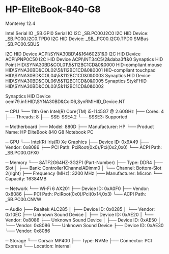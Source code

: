 # HP-EliteBook-840-G8
Monterey 12.4

Intel Serial IO		\_SB.GPI0
Serial IO I2C		\_SB.PC00.I2C0
I2C HID Device:		\_SB.PC00.I2C0.TPD0
I2C HID Device:		\_SB_.PC00.I2C0.TPD0
SMBus			      \_SB.PC00.SBUS

I2C HID Device		ACPI\SYNA30BD\4&16460231&0
I2C HID Device		ACPI\PNP0C50
I2C HID Device		ACPI\INT34C5\2&daba3ff&0
Synaptics HID Point	HID\SYNA30BD&COL01\5&112BC1CD&0&0000
HID-compliant mouse	HID\SYNA30BD&COL02\5&112BC1CD&0&0001
HID-compliant touchpad	HID\SYNA30BD&COL04\5&112BC1CD&0&0003
Synaptics HID Device	HID\SYNA30BD&COL06\5&112BC1CD&0&0005
Synaptics StykFHID	HID\SYNA30BD&COL03\5&112BC1CD&0&0002

Synaptics HID Device 	oem79.inf:HID\SYNA30BD&Col06,SynRMIHID_Device.NT


─ CPU
  └── 11th Gen Intel(R) Core(TM) i5-1145G7 @ 2.60GHz
      ├── Cores: 4
      ├── Threads: 8
      ├── SSE: SSE4.2
      └── SSSE3: Supported

─ Motherboard
  ├── Model: 880D
  ├── Manufacturer: HP
  └── Product Name: HP EliteBook 840 G8 Notebook PC

─ GPU
  └── Intel(R) Iris(R) Xe Graphics
      ├── Device ID: 0x9A49
      ├── Vendor: 0x8086
      ├── PCI Path: PciRoot(0x0)/Pci(0x2,0x0)
      └── ACPI Path: \_SB.PC00.GFX0

─ Memory
  └── 8ATF2G64HZ-3G2F1 (Part-Number)
      ├── Type: DDR4
      ├── Slot
      │   ├── Bank: Controller1ChannelADimm0
      │   └── Channel: Bottom-Slot 2(right)
      ├── Frequency (MHz): 3200 MHz
      ├── Manufacturer: Micron
      └── Capacity: 16384MB

─ Network
  └── Wi-Fi 6 AX201
      ├── Device ID: 0xA0F0
      ├── Vendor: 0x8086
      ├── PCI Path: PciRoot(0x0)/Pci(0x14,0x3)
      └── ACPI Path: \_SB.PC00.CNVW

─ Audio
  ├── Realtek ALC285
  │   ├── Device ID: 0x0285
  │   └── Vendor: 0x10EC
  ├── Unknown Sound Device
  │   ├── Device ID: 0xAE20
  │   └── Vendor: 0x8086
  ├── Unknown Sound Device
  │   ├── Device ID: 0xAE50
  │   └── Vendor: 0x8086
  └── Unknown Sound Device
      ├── Device ID: 0xAE30
      └── Vendor: 0x8086

─ Storage
  └── Corsair MP400
      ├── Type: NVMe
      ├── Connector: PCI Express
      └── Location: Internal
